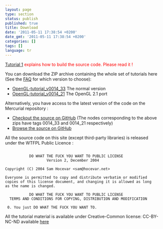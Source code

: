 ```yaml
---
layout: page
type: section
status: publish
published: true
title: Download
date: '2011-05-11 17:38:54 +0200'
date_gmt: '2011-05-11 17:38:54 +0200'
categories: []
tags: []
language: tr
---
```


<span style="color: #ff0000;">[Tutorial 1](http://www.opengl-tutorial.org/beginners-tutorials/tutorial-1-opening-a-window/) explains how to build the source code. Please read it !</span>

You can download the ZIP archive containing the whole set of tutorials here (See the [FAQ](http://www.opengl-tutorial.org/miscellaneous/faq/) for which version to choose):

* [OpenGL-tutorial_v0014_33]({{site.baseurl}}/assets/images/TODO/OpenGL-tutorial_v0014_33.zip) The normal version
* [OpenGL-tutorial_v0014_21]({{site.baseurl}}/assets/images/TODO/OpenGL-tutorial_v0014_21.zip) The OpenGL 2.1 port

Alternatively, you have access to the latest version of the code on the Mercurial repository :

* [Checkout the source on GitHub](https://github.com/Whiteseeker/opengl-tutorials) (The nodes corresponding to the above zips have tags 0014_33 and 0014_21 respectively)
* [Browse the source on GitHub](https://github.com/Whiteseeker/opengl-tutorials)

All the source code on this site (except third-party libraries) is released under the WTFPL Public Licence :
```

           DO WHAT THE FUCK YOU WANT TO PUBLIC LICENSE
                   Version 2, December 2004

Copyright (C) 2004 Sam Hocevar <sam@hocevar.net>

Everyone is permitted to copy and distribute verbatim or modified
copies of this license document, and changing it is allowed as long
as the name is changed.

           DO WHAT THE FUCK YOU WANT TO PUBLIC LICENSE
  TERMS AND CONDITIONS FOR COPYING, DISTRIBUTION AND MODIFICATION

 0. You just DO WHAT THE FUCK YOU WANT TO.
```

All the tutorial material is available under Creative-Common license: CC-BY-NC-ND available [here](http://creativecommons.org/licenses/by-nc-nd/3.0/fr/deed.en)
